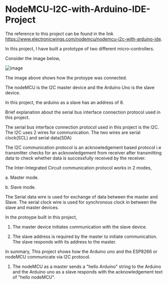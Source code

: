 # NodeMCU-I2C-with-Arduino-IDE-Project
The reference to this project can be found in the link https://www.electronicwings.com/nodemcu/nodemcu-i2c-with-arduino-ide.

In this project, I have built a prototype of two different micro-controllers.

Consider the image below,

![image](https://user-images.githubusercontent.com/105231479/226408126-d86e19d1-8a41-4cec-a0e8-fef521d9fcfb.png)

The image above shows how the protoype was connected.

The nodeMCU is the I2C master device and the Arduino Uno is the slave device.

In this project, the arduino as a slave has an address of 8.

Brief explanation about the serial bus interface connection protocol used in this project.

The serial bus interface connection protocol used in this project is the I2C. The I2C uses 2 wires for
communication. The two wires are serial clock(SCL) and serial data(SDA)

The I2C communication protocol is an acknowledgement based protocol i.e transmitter checks for an acknowledgement 
from receiver after transmitting data to check whether data is successfully received by the receiver.

The Inter-Integrated Circuit communication protocol works in 2 modes,

  a. Master mode.

  b. Slave mode.

The Serial data wire is used for exchange of data between the master and Slave. The serial clock wire is used 
for synchronous clock in between the slave and master devices.

In the protoype built in this project, 

1. The master device initiates communication with the slave device.

2. The slave address is required by the master to initiate communication. The slave responds with its address to the master.

In summary, This project shows how the Arduino uno and the ESP8266 or nodeMCU communicate via I2C protocol.

1. The nodeMCU as a master sends a "hello Arduino" string to the Arduino and the Arduino uno as a slave 
responds with the acknowledgement text of "hello nodeMCU".



